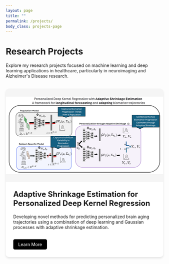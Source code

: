 ```yaml
---
layout: page
title: ""
permalink: /projects/
body_class: projects-page
---
```


<style>
/* Center and widen the content */
.page-content {
  max-width: 1200px !important;
  margin: 0 auto !important;
  padding: 0 40px !important;
  width: 100% !important;
}

@media (max-width: 768px) {
  .page-content {
    padding: 0 20px !important;
  }
}

/* Container for better content organization */
.projects-container {
  max-width: 100%;
  margin: 0 auto;
}

.project-grid {
  display: grid;
  grid-template-columns: repeat(auto-fit, minmax(300px, 1fr));
  gap: 2rem;
  margin: 2rem 0;
}

.project-image {
  width: 100%;
  height: 300px;
  overflow: hidden;
  background: #f5f5f5;
  position: relative;
}

.project-image img {
  width: 100%;
  height: 100%;
  object-fit: contain;
  border-radius: 8px 8px 0 0;
}

.project-card {
  margin-bottom: 2rem;
  background: #fff;
  border-radius: 10px;
  overflow: hidden;
  box-shadow: 0 4px 6px rgba(0,0,0,0.1);
  transition: transform 0.2s ease-in-out;
}

.project-card:hover {
  transform: translateY(-5px);
}

.project-content {
  padding: 1.5rem;
}

.project-content h2 {
  margin-top: 0;
  font-size: 1.5rem;
}

.project-link {
  display: inline-block;
  margin-top: 1rem;
  padding: 0.5rem 1rem;
  background: #000;
  color: #fff !important;
  text-decoration: none;
  border-radius: 5px;
  transition: background 0.2s ease;
}

.project-link:hover {
  background: #333;
}
</style>

<div class="projects-container">

# Research Projects

Explore my research projects focused on machine learning and deep learning applications in healthcare, particularly in neuroimaging and Alzheimer's Disease research.

<div class="project-grid">
  <div class="project-card">
    <div class="project-image">
      <img src="/assets/img/projects/asedkgp_method_method_only.png" alt="Adaptive Shrinkage Estimation Method">
    </div>
    <div class="project-content">
      <h2>Adaptive Shrinkage Estimation for Personalized Deep Kernel Regression</h2>
      <p>Developing novel methods for predicting personalized brain aging trajectories using a combination of deep learning and Gaussian processes with adaptive shrinkage estimation.</p>
      <a href="/projects/adaptive-shrinkage/" class="project-link">Learn More <i class="fas fa-arrow-right"></i></a>
    </div>
  </div>

  <!-- Additional projects can be added here in the future -->
</div>

</div> 